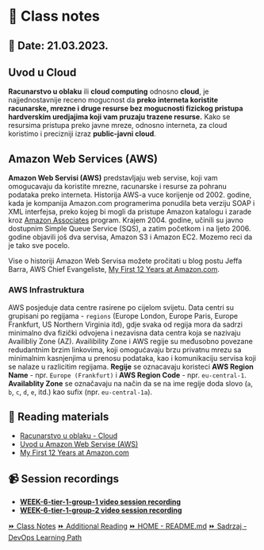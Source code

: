 # 📝 Class notes
## 📅 Date: 21.03.2023.

## Uvod u Cloud
**Racunarstvo u oblaku** ili **cloud computing** odnosno **cloud**, je najjednostavnije receno mogucnost da **preko interneta koristite racunarske, mrezne i druge resurse bez mogucnosti fizickog pristupa hardverskim uredjajima koji vam pruzaju trazene resurse.** Kako se resursima pristupa preko javne mreze, odnosno interneta, za cloud koristimo i precizniji izraz **public-javni cloud**.
## Amazon Web Services (AWS)
**Amazon Web Servisi (AWS)** predstavljaju web servise, koji vam omogucavaju da koristite mrezne, racunarske i resurse za pohranu podataka preko interneta. Historija AWS-a vuce korijenje od 2002. godine, kada je kompanija Amazon.com programerima ponudila beta verziju SOAP i XML interfejsa, preko kojeg bi mogli da pristupe Amazon katalogu i zarade kroz [Amazon Associates](https://affiliate-program.amazon.com/) program. Krajem 2004. godine, učinili su javno dostupnim Simple Queue Service (SQS), a zatim početkom i na ljeto 2006. godine objavili još dva servisa, Amazon S3 i Amazon EC2. Mozemo reci da je tako sve pocelo.

Vise o historiji Amazon Web Servisa možete pročitati u blog postu Jeffa Barra, AWS Chief Evangeliste, [My First 12 Years at Amazon.com](http://jeff-barr.com/2014/08/19/my-first-12-years-at-amazon-dot-com/).

### AWS Infrastruktura
AWS posjeduje data centre rasirene po cijelom svijetu. Data centri su grupisani po regijama - `regions` (Europe London, Europe Paris, Europe Frankfurt, US Northern Virginia itd), gdje svaka od regija mora da sadrzi minimalno dva fizički odvojena i nezavisna data centra koja se nazivaju Availibliy Zone (AZ). Availibility Zone i AWS regije su međusobno povezane redudantnim brzim linkovima, koji omogućavaju brzu privatnu mrezu sa minimalnim kasnjenjima u prenosu podataka, kao i komunikaciju servisa koji se nalaze u razlicitim regijama.
**Regije** se oznacavaju koristeci **AWS Region Name** - npr.  `Europe (Frankfurt)` i **AWS Region Code** - npr. `eu-central-1`. **Availablity Zone** se označavaju na način da se na ime regije doda slovo (`a`, `b`, `c`, `d`, `e`, itd.) kao sufix (npr. `eu-central-1a`).
## 📖 Reading materials
- [Racunarstvo u oblaku - Cloud](https://sqlheisenberg.com/racunarstvo-u-oblaku-cloud/index.html)
- [Uvod u Amazon Web Servise (AWS)](https://sqlheisenberg.com/uvod-u-amazon-web-servise-aws/index.html)
- [My First 12 Years at Amazon.com](http://jeff-barr.com/2014/08/19/my-first-12-years-at-amazon-dot-com/)
## 📹 Session recordings
- [**WEEK-6-tier-1-group-1 video session recording**](https://youtu.be/no5T7CzRumI)
- [**WEEK-6-tier-1-group-2 video session recording**](https://youtu.be/MBoN7FflLYs)

[:fast_forward: Class Notes](/devops-mentorship-program/03-march/week-5-210323/00-class-notes.md)
[:fast_forward: Additional Reading](/devops-mentorship-program/03-march/week-5-210323/02-additional-reading.md)
[:fast_forward: HOME - README.md](../../../README.md)
[:fast_forward: Sadrzaj - DevOps Learning Path](../../../table-of-contents.md)
